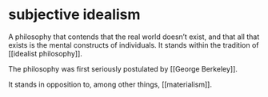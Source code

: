 # subjective idealism

A philosophy that contends that the real world doesn&rsquo;t exist, and that all that exists is the mental constructs of individuals. It stands within the tradition of [[idealist philosophy]].

The philosophy was first seriously postulated by [[George Berkeley]].

It stands in opposition to, among other things, [[materialism]].
